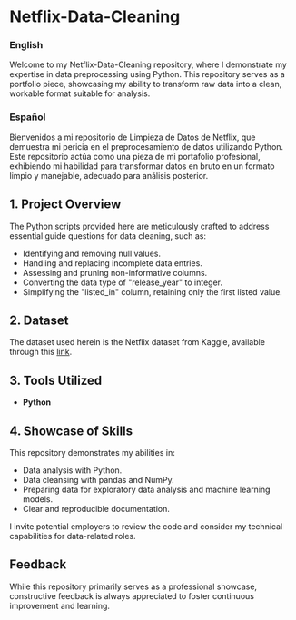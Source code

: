 # Netflix-Data-Cleaning
### English 

Welcome to my Netflix-Data-Cleaning repository, where I demonstrate my expertise in data preprocessing using Python. This repository serves as a portfolio piece, showcasing my ability to transform raw data into a clean, workable format suitable for analysis.

### Español

Bienvenidos a mi repositorio de Limpieza de Datos de Netflix, que demuestra mi pericia en el preprocesamiento de datos utilizando Python. Este repositorio actúa como una pieza de mi portafolio profesional, exhibiendo mi habilidad para transformar datos en bruto en un formato limpio y manejable, adecuado para análisis posterior.

## 1. Project Overview
The Python scripts provided here are meticulously crafted to address essential guide questions for data cleaning, such as:

- Identifying and removing null values.
- Handling and replacing incomplete data entries.
- Assessing and pruning non-informative columns.
- Converting the data type of "release_year" to integer.
- Simplifying the "listed_in" column, retaining only the first listed value.

## 2. Dataset
The dataset used herein is the Netflix dataset from Kaggle, available through this [link](https://www.kaggle.com/datasets/ariyoomotade/netflix-data-cleaning-analysis-and-visualization).

## 3. Tools Utilized
- **Python**
  
## 4. Showcase of Skills
This repository demonstrates my abilities in:
- Data analysis with Python.
- Data cleansing with pandas and NumPy.
- Preparing data for exploratory data analysis and machine learning models.
- Clear and reproducible documentation.

I invite potential employers to review the code and consider my technical capabilities for data-related roles.

## Feedback
While this repository primarily serves as a professional showcase, constructive feedback is always appreciated to foster continuous improvement and learning.
